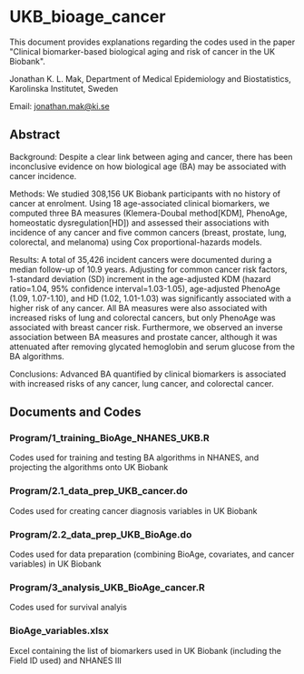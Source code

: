 # UKB_bioage_cancer

This document provides explanations regarding the codes used in the paper "Clinical biomarker-based biological aging and risk of cancer in the UK Biobank".

Jonathan K. L. Mak, Department of Medical Epidemiology and Biostatistics, Karolinska Institutet, Sweden

Email: jonathan.mak@ki.se 


## Abstract

Background: Despite a clear link between aging and cancer, there has been inconclusive evidence on how biological age (BA) may be associated with cancer incidence.

Methods: We studied 308,156 UK Biobank participants with no history of cancer at enrolment. Using 18 age-associated clinical biomarkers, we computed three BA measures (Klemera-Doubal method[KDM], PhenoAge, homeostatic dysregulation[HD]) and assessed their associations with incidence of any cancer and five common cancers (breast, prostate, lung, colorectal, and melanoma) using Cox proportional-hazards models. 

Results: A total of 35,426 incident cancers were documented during a median follow-up of 10.9 years. Adjusting for common cancer risk factors, 1-standard deviation (SD) increment in the age-adjusted KDM (hazard ratio=1.04, 95% confidence interval=1.03-1.05), age-adjusted PhenoAge (1.09, 1.07-1.10), and HD (1.02, 1.01-1.03) was significantly associated with a higher risk of any cancer. All BA measures were also associated with increased risks of lung and colorectal cancers, but only PhenoAge was associated with breast cancer risk. Furthermore, we observed an inverse association between BA measures and prostate cancer, although it was attenuated after removing glycated hemoglobin and serum glucose from the BA algorithms.

Conclusions: Advanced BA quantified by clinical biomarkers is associated with increased risks of any cancer, lung cancer, and colorectal cancer.


## Documents and Codes

### Program/1_training_BioAge_NHANES_UKB.R

Codes used for training and testing BA algorithms in NHANES, and projecting the algorithms onto UK Biobank

### Program/2.1_data_prep_UKB_cancer.do

Codes used for creating cancer diagnosis variables in UK Biobank

### Program/2.2_data_prep_UKB_BioAge.do

Codes used for data preparation (combining BioAge, covariates, and cancer variables) in UK Biobank

### Program/3_analysis_UKB_BioAge_cancer.R

Codes used for survival analyis

### BioAge_variables.xlsx

Excel containing the list of biomarkers used in UK Biobank (including the Field ID used) and NHANES III
